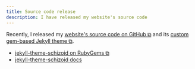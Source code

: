 ```yaml
---
title: Source code release
description: I have released my website's source code
---
```


Recently, I released my <a href="https://github.com/schizoidnightmares/schizoidnightmares.com" target="_blank">website's source code on GitHub ⧉</a> and its <a href="https://github.com/schizoidnightmares/jekyll-theme-schizoid" target="_blank">custom gem-based Jekyll theme ⧉</a>.

- <a href="https://rubygems.org/gems/jekyll-theme-schizoid" target="_blank">jekyll-theme-schizoid on RubyGems ⧉</a>
- [jekyll-theme-schizoid docs](/docs/jekyll-theme-schizoid/)